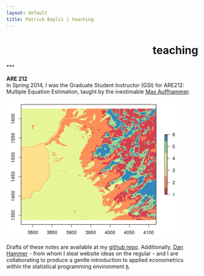 ```yaml
---
layout: default
title: Patrick Baylis | teaching
---
```

<h1 align="right">teaching</h1>
***

**ARE 212**<br>
In Spring 2014, I was the Graduate Student Instructor (GSI) for ARE212: Multiple Equation Estimation, taught by the inestimable [Max Auffhammer](http://are.berkeley.edu/~auffhammer/Maximilian_Auffhammer/Welcome.html). 

<img src="images/teaching/are212_1.png" alt="ARE 212" height="360px" class="shadow" />

Drafts of these notes are available at my [github repo](http://www.github.com/pbaylis/ARE212). Additionally, [Dan Hammer](http://www.danham.me/r/) - from whom I steal website ideas on the regular - and I are collaborating to produce a gentle introduction to applied econometrics within the statistical programming environment [`R`](http://www.r-project.org/). 
